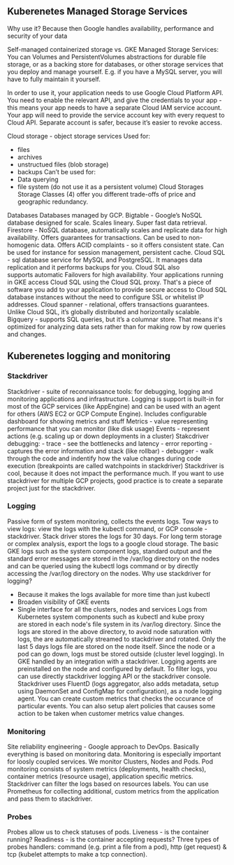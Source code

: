 ## Kuberenetes Managed Storage Services

Why use it?
Because then Google handles availability, performance and security of your data

Self-managed containerized storage vs. GKE Managed Storage Services:
You can Volumes and PersistentVolumes abstractions for durable file storage, or as a backing store for databases, or other storage services that you deploy and manage yourself.
E.g. if you have a MySQL server, you will have to fully maintain it yourself.

In order to use it, your application needs to use Google Cloud Platform API. You need to enable the relevant API, and give the credentials to your app - this means your app needs to have a separate Cloud IAM service account. Your app will need to provide the service account key with every request to Cloud API.
Separate account is safer, because it’s easier to revoke access.

Cloud storage - object storage services
Used for:
- files
- archives
- unstructued files (blob storage)
- backups
Can’t be used for:
- Data querying
- file system (do not use it as a persistent volume)
Cloud Storages Storage Classes (4) offer you different trade-offs of price and geographic redundancy.

Databases
Databases managed by GCP.
Bigtable - Google’s NoSQL database designed for scale. Scales lineary. Super fast data retrieval.
Firestore - NoSQL database, automatically scales and replicate data for high availability. Offers guarantees for transactions.
Can be used to non-homogenic data.
Offers ACID complaints - so it offers consistent state. Can be used for instance for session management, persistent cache.
Cloud SQL - sql database service for MySQL and PostgreSQL. It manages data replication and it performs backups for you. Cloud SQL also supports automatic Failovers for high availability. Your applications running in GKE access Cloud SQL using the Cloud SQL proxy. That's a piece of software you add to your application to provide secure access to Cloud SQL database instances without the need to configure SSL or whitelist IP addresses.
Cloud spanner - relational, offers transactions guarantees. Unlike Cloud SQL, it’s globally distributed and horizontally scalable.
Bigquery - supports SQL queries, but it’s a columnar store. That means it's optimized for analyzing data sets rather than for making row by row queries and changes.

## Kuberenetes logging and monitoring

### Stackdriver
Stackdriver - suite of reconnaissance tools: for debugging, logging and monitoring applications and infrastructure. Logging is support is built-in for most of the GCP services (like AppEngine) and can be used with an agent for others (AWS EC2 or GCP Compute Engine). Includes configurable dashboard for showing metrics and stuff
Metrics - value representing performance that you can monitor (like disk usage)
Events - represent actions (e.g. scaling up or down deployments in a cluster)
Stakcdriver debugging:
	- trace - see the bottlenecks and latency
	- error reporting - captures the error information and stack (like rollbar)
	- debugger - walk through the code and indentify how the value changes during code execution (breakpoints are called watchpoints in stackdriver)
Stackdriver is cool, because it does not impact the performance much.
If you want to use stackdriver for multiple GCP projects, good practice is to create a separate project just for the stackdriver.

### Logging
Passive form of system monitoring, collects the events logs.
Tow ways to view logs: view the logs with the kubectl command, or GCP console - stackdriver. Stack driver stores the logs for 30 days.
For long term storage or complex analysis, export the logs to a google cloud storage.
The basic GKE logs such as the system component logs, standard output and the standard error messages are stored in the /var/log directory on the nodes and can be queried using the kubectl logs command or by directly accessing the /var/log directory on the nodes.
Why use stackdriver for logging?
- Because it makes the logs available for more time than just kubectl
- Broaden visibility of GKE events
- Single interface for all the clusters, nodes and services
Logs from Kubernetes system components such as kubectl and kube proxy are stored in each node's file system in its /var/log directory.
Since the logs are stored in the above directory, to avoid node saturation with logs, the are automatically streamed to stackdriver and rotated.
Only the last 5 days logs file are stored on the node itself.
Since the node or a pod can go down, logs must be stored outside (cluster level logging). In GKE handled by an integration with a stackdriver. Logging agents are preinstalled on the node and configured by default.
To filter logs, you can use directly stackdriver logging API or the stackdriver console.
Stackdriver uses FluentD (logs aggregator, also adds metadata, setup using DaemonSet and ConfigMap for configuration), as a node logging agent.
You can create custom metrics that checks the occurance of particular events.
You can also setup alert policies that causes some action to be taken when customer metrics value changes.

### Monitoring
Site reliability engineering - Google approach to DevOps. Basically everything is based on monitoring data.
Monitoring is especially important for loosly coupled services.
We monitor Clusters, Nodes and Pods.
Pod monitoring consists of system metrics (deployments, health checks), container metrics (resource usage), application specific metrics.
Stackdriver can filter the logs based on resources labels.
You can use Prometheus for collecting additional, custom metrics from the application and pass them to stackdriver.

### Probes
Probes allow us to check statuses of pods.
Liveness - is the container running?
Readiness - is the container accepting requests?
Three types of probes handlers: command (e.g. print a file from a pod), http (get request) & tcp (kubelet attempts to make a tcp connection).

